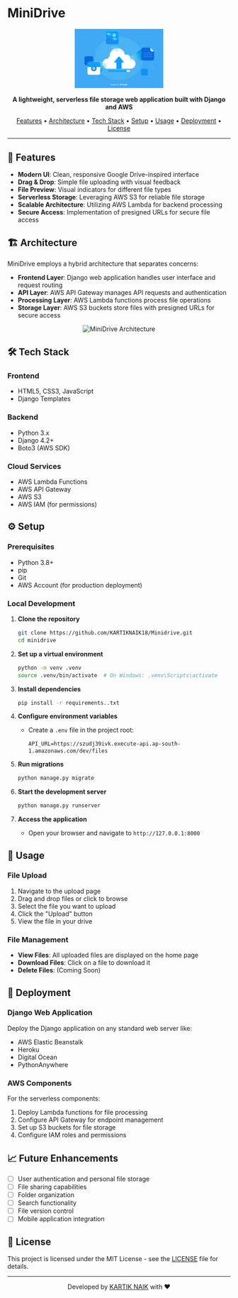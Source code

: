 # MiniDrive

<p align="center">
  <img src="images/2779585.jpg" alt="MiniDrive Logo" width="200" height="auto">
</p>

<p align="center">
  <strong>A lightweight, serverless file storage web application built with Django and AWS</strong>
</p>

<p align="center">
  <a href="#features">Features</a> •
  <a href="#architecture">Architecture</a> •
  <a href="#tech-stack">Tech Stack</a> •
  <a href="#setup">Setup</a> •
  <a href="#usage">Usage</a> •
  <a href="#deployment">Deployment</a> •
  <a href="#license">License</a>
</p>

---

## 🌟 Features

- **Modern UI**: Clean, responsive Google Drive-inspired interface
- **Drag & Drop**: Simple file uploading with visual feedback
- **File Preview**: Visual indicators for different file types
- **Serverless Storage**: Leveraging AWS S3 for reliable file storage
- **Scalable Architecture**: Utilizing AWS Lambda for backend processing
- **Secure Access**: Implementation of presigned URLs for secure file access

## 🏗️ Architecture

MiniDrive employs a hybrid architecture that separates concerns:

- **Frontend Layer**: Django web application handles user interface and request routing
- **API Layer**: AWS API Gateway manages API requests and authentication
- **Processing Layer**: AWS Lambda functions process file operations
- **Storage Layer**: AWS S3 buckets store files with presigned URLs for secure access

<p align="center">
  <img src="docs/architecture-diagram.png" alt="MiniDrive Architecture" width="600" height="auto">
</p>

## 🛠️ Tech Stack

### Frontend
- HTML5, CSS3, JavaScript
- Django Templates

### Backend
- Python 3.x
- Django 4.2+
- Boto3 (AWS SDK)

### Cloud Services
- AWS Lambda Functions
- AWS API Gateway
- AWS S3
- AWS IAM (for permissions)

## ⚙️ Setup

### Prerequisites

- Python 3.8+
- pip
- Git
- AWS Account (for production deployment)

### Local Development

1. **Clone the repository**
   ```bash
   git clone https://github.com/KARTIKNAIK18/Minidrive.git
   cd minidrive
   ```

2. **Set up a virtual environment**
   ```bash
   python -m venv .venv
   source .venv/bin/activate  # On Windows: .venv\Scripts\activate
   ```

3. **Install dependencies**
   ```bash
   pip install -r requirements..txt
   ```

4. **Configure environment variables**
   - Create a `.env` file in the project root:
     ```
     API_URL=https://szudj39ivk.execute-api.ap-south-1.amazonaws.com/dev/files
     ```

5. **Run migrations**
   ```bash
   python manage.py migrate
   ```

6. **Start the development server**
   ```bash
   python manage.py runserver
   ```
   
7. **Access the application**
   - Open your browser and navigate to `http://127.0.0.1:8000`

## 📝 Usage

### File Upload

1. Navigate to the upload page
2. Drag and drop files or click to browse
3. Select the file you want to upload
4. Click the "Upload" button
5. View the file in your drive

### File Management

- **View Files**: All uploaded files are displayed on the home page
- **Download Files**: Click on a file to download it
- **Delete Files**: (Coming Soon)

## 🚀 Deployment

### Django Web Application

Deploy the Django application on any standard web server like:
- AWS Elastic Beanstalk
- Heroku
- Digital Ocean
- PythonAnywhere

### AWS Components

For the serverless components:
1. Deploy Lambda functions for file processing
2. Configure API Gateway for endpoint management
3. Set up S3 buckets for file storage
4. Configure IAM roles and permissions

## 📈 Future Enhancements

- [ ] User authentication and personal file storage
- [ ] File sharing capabilities
- [ ] Folder organization
- [ ] Search functionality
- [ ] File version control
- [ ] Mobile application integration

## 📜 License

This project is licensed under the MIT License - see the [LICENSE](LICENSE) file for details.

---

<p align="center">
  Developed by <a href="https://github.com/KARTIKNAIK18">KARTIK NAIK</a> with ❤️
</p>
